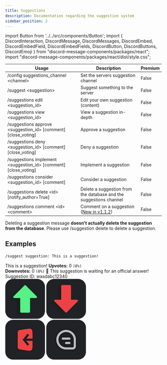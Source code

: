 ```yaml
---
title: Suggestions
description: Documentation regarding the suggestion system
sidebar_position: 2
---
```


import Button from '../../src/components/Button';
import {
  DiscordInteraction,
  DiscordMessage,
  DiscordMessages,
  DiscordEmbed,
  DiscordEmbedField,
  DiscordEmbedFields,
  DiscordButton,
  DiscordButtons,
  DiscordEmoji
} from "discord-message-components/packages/react";
import "discord-message-components/packages/react/dist/style.css";


| Usage      | Description | Premium |
| ----------- | ----------- | ----------- | 
| <span className="mention">/config suggestions_channel &lt;channel&gt;</span>      | Set the servers suggestion channel       |   False        |
| <span className="mention">/suggest &lt;suggestion&gt;</span>    | Suggest something to the server        |     False        |
| <span className="mention">/suggestions edit &lt;suggestion_id&gt;</span>   | Edit your own suggestion (content)       |     False        |
| <span className="mention">/suggestions view &lt;suggestion_id&gt;</span>   | View a suggestion in-depth        |     False        |
| <span className="mention">/suggestions approve &lt;suggestion_id&gt; [comment] [close_voting]</span>    | Approve a suggestion        |     False        |
| <span className="mention">/suggestions deny &lt;suggestion_id&gt; [comment] [close_voting]</span>    | Deny a suggestion        |     False        |
| <span className="mention">/suggestions implement &lt;suggestion_id&gt; [comment] [close_voting]</span>    | Implement a suggestion        |     False        |
| <span className="mention">/suggestions consider &lt;suggestion_id&gt; [comment]</span>   | Consider a suggestion        |     False        |
| <span className="mention">/suggestions delete &lt;id&gt; [notify_author=True]</span>  | Delete a suggestion from the database and the suggestions channel | False |
| <span className="mention">/suggestions comment &lt;id&gt; &lt;comment&gt;</span>    | Comment on a suggestion (<a href="/blog/v1.1.2">New in v1.1.2</a>)        |     False        |

<div className="box red no-background animation">
Deleting a suggestion message <strong>doesn't actually delete the suggestion from the database</strong>. Please use <span className="mention">/suggestion delete</span> to delete a suggestion.
</div>

## Examples

```txt
/suggest suggestion: This is a suggestion!
```
<DiscordComponent>
    <DiscordMessage author="Docs Bot" avatar="blue" bot>
        <DiscordEmbed
        authorIcon="/img/logo.png"
        authorName="User#0000"
        thumbnail="/img/logo.png"
        borderColor="#5865F2"
        timestamp="12/24/2022"
        footerIcon="/img/logo.png"
        image="/img/banner-v3.png"
        >
        This is a suggestion!            
            <DiscordEmbedFields slot="fields" inline="true">
                <DiscordEmbedField fieldTitle="Votes">
                  <strong>Upvotes:</strong> 0 <code>(0%)</code>
                  <br/>
                  <strong>Downvotes:</strong> 0 <code>(0%)</code>
                </DiscordEmbedField>
                <DiscordEmbedField fieldTitle="Status">
                  📣 This suggestion is waiting for an official answer!
                </DiscordEmbedField>
            </DiscordEmbedFields>
            <span slot="footer">Suggestion ID: wasdabc12340</span>
        </DiscordEmbed>
      <div>
        <DiscordButtons>
          <DiscordButton type="success"><img src="/img/greenupvote.png" className="emoji"/></DiscordButton>
          <DiscordButton type="danger"><img src="/img/reddownvote.png" className="emoji"/></DiscordButton>
        </DiscordButtons>
      </div>
      <div slot="actions">
        <DiscordButtons>
          <DiscordButton type="secondary"><img src="/img/leave_emoji.png" className="emoji"/></DiscordButton>
          <DiscordButton type="secondary" emoji="🔔"></DiscordButton>
          <DiscordButton type="secondary"><img src="/img/commentemoji.png" className="emoji"/></DiscordButton>
        </DiscordButtons>
      </div>
    </DiscordMessage>
</DiscordComponent>